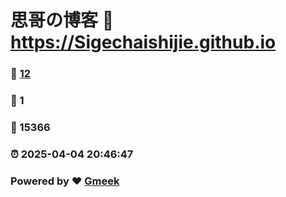 # 思哥の博客 :link: https://Sigechaishijie.github.io 
### :page_facing_up: [12](https://Sigechaishijie.github.io/tag.html) 
### :speech_balloon: 1 
### :hibiscus: 15366 
### :alarm_clock: 2025-04-04 20:46:47 
### Powered by :heart: [Gmeek](https://github.com/Meekdai/Gmeek)
